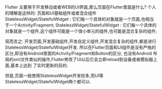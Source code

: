 Flutter 主要用于开发移动或者WEB的UI界面,那么页面在Flutter里面是什么?
个人的理解是这样的:
页面和UI基础组件或者混合组件
StatelessWidget/StatefulWidget : 它们每一个具体的对象就是一个页面,也相当于一个Activity/Fragment;
StatelessWidget/StatefulWidget : 它们每一个具体的对象就是一个组件,这个组件可能是一个很小单元的组件,也可能是混合复杂的组件;

简而言之:
开发页面,开发基础组件,开发自定义组件,开发混合复杂的组件,都是进行StatelessWidget/StatefulWidget开发.
所以在Flutter页面和UI组件是没有严格的区分,即没有Android里面的Activity/Fragment和Button的区分,
也没有Android 布局的xml文件类似的操作,Flutter修改了UI以后它会立即reload到设备或者模拟器上面,基本上达到
了实时更新的目的.

但是,页面一般使用StatelessWidget开发较多,而UI等StatelessWidget/StatefulWidget两个都可以.